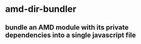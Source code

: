 # amd-dir-bundler
## bundle an AMD module with its private dependencies into a single javascript file
